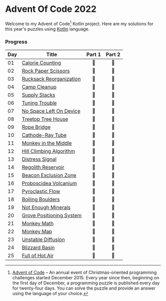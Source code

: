 # Advent Of Code 2022

Welcome to my Advent of Code[^aoc] Kotlin project. Here are my solutions for this year's puzzles using [Kotlin](https://kotlinlang.org) language.

### Progress
| Day | Title                                    | Part 1 | Part 2 |
|-----|------------------------------------------|:------:|:------:|
| 01  | [Calorie Counting](src/Day01.kt)         |   🌟   |   🌟   |
| 02  | [Rock Paper Scissors](src/Day02.kt)      |   🌟   |   🌟   |
| 03  | [Rucksack Reorganization](src/Day03.kt)  |   🌟   |   🌟   |
| 04  | [Camp Cleanup](src/Day04.kt)             |   🌟   |   🌟   |
| 05  | [Supply Stacks](src/Day05.kt)            |   🌟   |   🌟   |
| 06  | [Tuning Trouble](src/Day06.kt)           |   🌟   |   🌟   |
| 07  | [No Space Left On Device](src/Day07.kt)  |   🌟   |   🌟   |
| 08  | [Treetop Tree House](src/Day08.kt)       |   🌟   |   🌟   |
| 09  | [Rope Bridge](src/Day09.kt)              |   🌟   |   🌟   |
| 10  | [Cathode-Ray Tube](src/Day10.kt)         |   🌟   |   🌟   |
| 11  | [Monkey in the Middle](src/Day11.kt)     |   🌟   |   🌟   |
| 12  | [Hill Climbing Algorithm](src/Day12.kt)  |   🌟   |   🌟   |
| 13  | [Distress Signal](src/Day13.kt)          |   🌟   |   🌟   |
| 14  | [Regolith Reservoir](src/Day14.kt)       |   🌟   |   🌟   |
| 15  | [Beacon Exclusion Zone](src/Day15.kt)    |   🌟   |   🌟   |
| 16  | [Proboscidea Volcanium](src/Day16.kt)    |   🌟   |   🌟   |
| 17  | [Pyroclastic Flow](src/Day17.kt)         |   🌟   |   🌟   |
| 18  | [Boiling Boulders](src/Day18.kt)         |   🌟   |   🌟   |
| 19  | [Not Enough Minerals](src/Day19.kt)      |   🌟   |   🌟   |
| 20  | [Grove Positioning System](src/Day20.kt) |   🌟   |   🌟   |
| 21  | [Monkey Math](src/Day21.kt)              |   🌟   |   🌟   |
| 22  | [Monkey Map](src/Day22.kt)               |   🌟   |   🌟   |
| 23  | [Unstable Diffusion](src/Day23.kt)       |   🌟   |   🌟   |
| 24  | [Blizzard Basin](src/Day24.kt)           |   🌟   |   🌟   |
| 25  | [Full of Hot Air](src/Day25.kt)          |   🌟   |   🌟   |

[^aoc]: [Advent of Code](https://adventofcode.com) – An annual event of Christmas-oriented programming challenges started December 2015.
Every year since then, beginning on the first day of December, a programming puzzle is published every day for twenty-four days.
You can solve the puzzle and provide an answer using the language of your choice.

